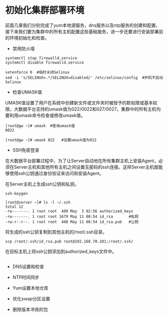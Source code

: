 # 初始化集群部署环境

前面几章我们分别完成了yum本地源服务，dns服务以及ntp服务的创建和配置，接下来我们要为集群中的所有主机配置这些基础服务，进一步还要进行安装部署前的环境初始化和检查。

* 禁用防火墙

```
systemctl stop firewalld.service
systemctl disable firewalld.service

setenforce 0  #临时关闭Selinux
sed -i 's/SELINUX=.*/SELINUX=disabled/' /etc/selinux/config  #开机不启动Selinux
```

* 检查UMASK值

UMASK值设置了用户在系统中创建新文件或文件夹时被授予的默权限或基本权限，大数据平台支持的umask值为022/0022和027/0027。集群中的所有主机均要利用umask命令检查或修改umask值。

```
[root@gw ~]# umask  #查询umask值
0022

[root@gw ~]# umask 022   #设置umask值为022
```

* SSH免密登录

在大数据平台部署过程中，为了让Server自动地在所有集群主机上安装Agent，必须在Server主机和其他所有主机之间设置无密码的ssh连接。这样Server主机就能够使用ssh公钥通过身份验证来访问和安装Agent。

在Server主机上生成ssh公钥和私钥。

```
ssh-keygen

[root@server ~]# ls -l ~/.ssh
total 12
-rw-------. 1 root root  409 May  3 02:56 authorized_keys
-rw-------. 1 root root 1679 May 11 08:54 id_rsa       #私钥
-rw-r--r--. 1 root root  408 May 11 08:54 id_rsa.pub   #公钥
```

将生成的ssh公钥复制到其他主机的/root/.ssh目录。

```
scp /root/.ssh/id_rsa.pub root@192.168.70.101:/root/.ssh/
```

在目标主机上将ssh公钥添加到authorized\_keys文件中。

```

```





* DNS设置和检查

* NTP时间同步

* Yum设置本地仓库

* 优化swap分区设置

* 删除版本冲突的包



